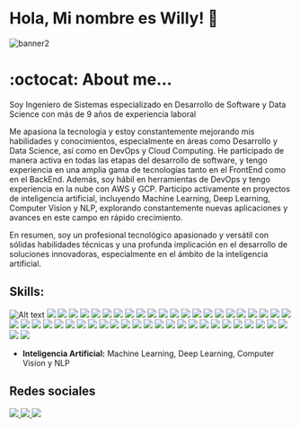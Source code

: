 # Hola, Mi nombre es Willy! 👋

![banner2](https://github.com/nelsonstos/nelsonstos/assets/10160467/1b662a3b-0904-4e88-90f1-8602bb8b763b)

# :octocat: About me...

Soy Ingeniero de Sistemas especializado en Desarrollo de Software y Data Science con más de 9 años de experiencia laboral

Me apasiona la tecnología y estoy constantemente mejorando mis habilidades y conocimientos, especialmente en áreas como Desarrollo y Data Science, así como en DevOps y Cloud Computing. 
He participado de manera activa en todas las etapas del desarrollo de software, y tengo experiencia en una amplia gama de tecnologías tanto en el FrontEnd como en el BackEnd. Además, soy hábil en herramientas de DevOps y tengo experiencia en la nube con AWS y GCP. 
Participo activamente en proyectos de inteligencia artificial, incluyendo Machine Learning, Deep Learning, Computer Vision y NLP, explorando constantemente nuevas aplicaciones y avances en este campo en rápido crecimiento. 

En resumen, soy un profesional tecnológico apasionado y versátil con sólidas habilidades técnicas y una profunda implicación en el desarrollo de soluciones innovadoras, especialmente en el ámbito de la inteligencia artificial.

## Skills:
![Alt text](https://img.shields.io/badge/Spring_Boot-F2F4F9?style=for-the-badge&logo=spring-boot)
<img src='https://img.shields.io/badge/Node%20js-339933?style=for-the-badge&logo=nodedotjs&logoColor=white'/>
<img src='https://img.shields.io/badge/Go-00ADD8?style=for-the-badge&logo=go&logoColor=white'/>
<img src='https://img.shields.io/badge/Python-FFD43B?style=for-the-badge&logo=python&logoColor=blue'/>
<img src='https://img.shields.io/badge/PHP-777BB4?style=for-the-badge&logo=php&logoColor=white'/>
<img src='https://img.shields.io/badge/JavaScript-323330?style=for-the-badge&logo=javascript&logoColor=F7DF1E'/>
<img src='https://img.shields.io/badge/TypeScript-007ACC?style=for-the-badge&logo=typescript&logoColor=white'/>
<img src='https://img.shields.io/badge/R-276DC3?style=for-the-badge&logo=r&logoColor=white'/>
<img src='https://img.shields.io/badge/Apache_Kafka-231F20?style=for-the-badge&logo=apache-kafka&logoColor=white'/>
<img src='https://img.shields.io/badge/apache_maven-C71A36?style=for-the-badge&logo=apachemaven&logoColor=white'/>
<img src='https://img.shields.io/badge/gradle-02303A?style=for-the-badge&logo=gradle&logoColor=white'/>
<img src='https://img.shields.io/badge/Angular-DD0031?style=for-the-badge&logo=angular&logoColor=white'/>
<img src='https://img.shields.io/badge/React-20232A?style=for-the-badge&logo=react&logoColor=61DAFB'/>
<img src='https://img.shields.io/badge/next%20js-000000?style=for-the-badge&logo=nextdotjs&logoColor=white'/>
<img src='https://img.shields.io/badge/Express%20js-000000?style=for-the-badge&logo=express&logoColor=white'/>
<img src='https://img.shields.io/badge/NativeScript-3655FF?style=for-the-badge&logo=NativeScript&logoColor=black'/>
<img src='https://img.shields.io/badge/React_Native-20232A?style=for-the-badge&logo=react&logoColor=61DAFB'/>
<img src='https://img.shields.io/badge/Codeigniter-EF4223?style=for-the-badge&logo=codeigniter&logoColor=white'/>
<img src='https://img.shields.io/badge/Composer-885630?style=for-the-badge&logo=Composer&logoColor=white'/>
<img src='https://img.shields.io/badge/Laravel-FF2D20?style=for-the-badge&logo=laravel&logoColor=white'/>
<img src='https://img.shields.io/badge/fastapi-109989?style=for-the-badge&logo=FASTAPI&logoColor=white'/>
<img src='https://img.shields.io/badge/Flask-000000?style=for-the-badge&logo=flask&logoColor=white'/>
<img src='https://img.shields.io/badge/CSS3-1572B6?style=for-the-badge&logo=css3&logoColor=white'/>
<img src='https://img.shields.io/badge/Bootstrap-563D7C?style=for-the-badge&logo=bootstrap&logoColor=white'/>
<img src='https://img.shields.io/badge/HTML5-E34F26?style=for-the-badge&logo=html5&logoColor=white'/>
<img src='https://img.shields.io/badge/json-5E5C5C?style=for-the-badge&logo=json&logoColor=white'/>
<img src='https://img.shields.io/badge/Keras-D00000?style=for-the-badge&logo=Keras&logoColor=white'/>
<img src='https://img.shields.io/badge/TensorFlow-FF6F00?style=for-the-badge&logo=tensorflow&logoColor=white'/>
<img src='https://img.shields.io/badge/PyTorch-EE4C2C?style=for-the-badge&logo=pytorch&logoColor=white'/>
<img src='https://img.shields.io/badge/Numpy-777BB4?style=for-the-badge&logo=numpy&logoColor=white'/>
<img src='https://img.shields.io/badge/Pandas-2C2D72?style=for-the-badge&logo=pandas&logoColor=white'/>
<img src='https://img.shields.io/badge/ChatGPT-74aa9c?style=for-the-badge&logo=openai&logoColor=white'/>
<img src='https://img.shields.io/badge/Docker-2CA5E0?style=for-the-badge&logo=docker&logoColor=white'/>
<img src='https://img.shields.io/badge/kubernetes-326ce5.svg?&style=for-the-badge&logo=kubernetes&logoColor=white'/>
<img src='https://img.shields.io/badge/Jenkins-D24939?style=for-the-badge&logo=Jenkins&logoColor=white'/>
<img src='https://img.shields.io/badge/MariaDB-003545?style=for-the-badge&logo=mariadb&logoColor=white'/>
<img src='https://img.shields.io/badge/MySQL-005C84?style=for-the-badge&logo=mysql&logoColor=white'/>
<img src='https://img.shields.io/badge/Oracle-F80000?style=for-the-badge&logo=Oracle&logoColor=white'/>
<img src='https://img.shields.io/badge/PostgreSQL-316192?style=for-the-badge&logo=postgresql&logoColor=white'/>
<img src='https://img.shields.io/badge/MongoDB-4EA94B?style=for-the-badge&logo=mongodb&logoColor=white'/>
<img src='https://img.shields.io/badge/redis-%23DD0031.svg?&style=for-the-badge&logo=redis&logoColor=white'/>
<img src='https://img.shields.io/badge/Sqlite-003B57?style=for-the-badge&logo=sqlite&logoColor=white'/>
<img src='https://img.shields.io/badge/Linux-FCC624?style=for-the-badge&logo=linux&logoColor=black'/>
<img src='https://img.shields.io/badge/Red%20Hat-EE0000?style=for-the-badge&logo=redhat&logoColor=white'/>
<img src='https://img.shields.io/badge/Cent%20OS-262577?style=for-the-badge&logo=CentOS&logoColor=white'/>
<img src='https://img.shields.io/badge/Vagrant-1868F2?style=for-the-badge&logo=Vagrant&logoColor=white'/>
<img src='https://img.shields.io/badge/VirtualBox-21416b?style=for-the-badge&logo=VirtualBox&logoColor=white'/>
<img src='https://img.shields.io/badge/VMware-231f20?style=for-the-badge&logo=VMware&logoColor=white'/>
<img src='https://img.shields.io/badge/Argo%20CD-1e0b3e?style=for-the-badge&logo=argo&logoColor=#d16044'/>
<img src='https://img.shields.io/badge/Amazon_AWS-FF9900?style=for-the-badge&logo=amazonaws&logoColor=white'/>

- **Inteligencia Artificial:** Machine Learning, Deep Learning, Computer Vision y NLP
## Redes sociales
<a href='https://www.linkedin.com/in/wsantosg/'>
 <img src='https://img.shields.io/badge/LinkedIn-0077B5?style=for-the-badge&logo=linkedin&logoColor=white' />
</a>
<a href='https://www.twitch.tv/nelsonstos' >
 <img src='https://img.shields.io/badge/Twitch-9146FF?style=for-the-badge&logo=twitch&logoColor=white'/>
</a>
<a href='https://twitter.com/nelsonstos'>
 <img src='https://img.shields.io/badge/X-000000?style=for-the-badge&logo=x&logoColor=white'/>
</a>




<!--
**nelsonstos/nelsonstos** is a ✨ _special_ ✨ repository because its `README.md` (this file) appears on your GitHub profile.

Here are some ideas to get you started:

- 🔭 I’m currently working on ...
- 🌱 I’m currently learning ...
- 👯 I’m looking to collaborate on ...
- 🤔 I’m looking for help with ...
- 💬 Ask me about ...
- 📫 How to reach me: ...
- 😄 Pronouns: ...
- ⚡ Fun fact: ...
-->
